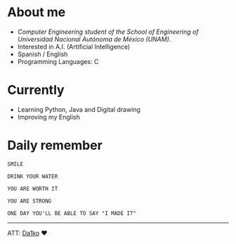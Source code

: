 # About me
- _Computer Engineering student of the School of Engineering of Universidad Nacional Autónoma de México (UNAM)._
- Interested in A.I. (Artificial Intelligence)
- Spanish / English
- Programming Languages: C 
# Currently
- Learning Python, Java and Digital drawing
- Improving my English
# Daily remember 
```
SMILE
```
```
DRINK YOUR WATER
```
```
YOU ARE WORTH IT
```
```
YOU ARE STRONG
```
```
ONE DAY YOU'LL BE ABLE TO SAY "I MADE IT"
```
---
ATT: [Da1ko](https://github.com/Da1ko) ❤️ 
